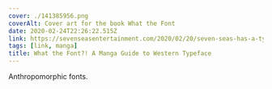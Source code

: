 ```yaml
---
cover: ./141385956.png
coverAlt: Cover art for the book What the Font
date: 2020-02-24T22:26:22.515Z
link: https://sevenseasentertainment.com/2020/02/20/seven-seas-has-a-type-with-license-of-what-the-font-a-manga-guide-to-western-typeface/
tags: [link, manga]
title: What the Font?! A Manga Guide to Western Typeface
---
```


Anthropomorphic fonts.
